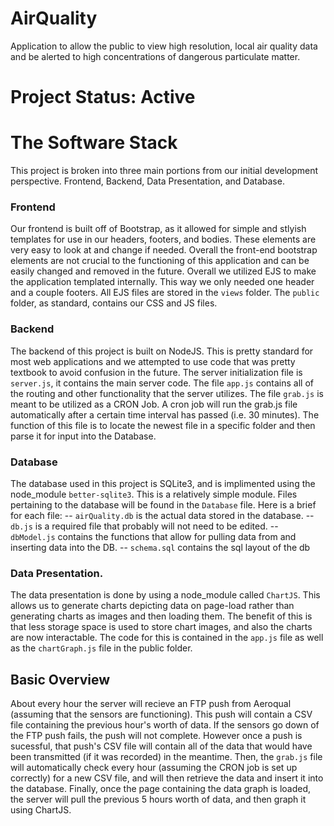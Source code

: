# AirQuality
Application to allow the public to view high resolution, local air quality data and be alerted to high concentrations of dangerous particulate matter.

# Project Status: Active

# The Software Stack
This project is broken into three main portions from our initial development perspective. Frontend, Backend, Data Presentation, and Database.
### Frontend
Our frontend is built off of Bootstrap, as it allowed for simple and stlyish templates for use in our headers, footers, and bodies. These elements are very easy to look at and change if needed. Overall the front-end bootstrap elements are not crucial to the functioning of this application and can be easily changed and removed in the future. Overall we utilized EJS to make the application templated internally. This way we only needed one header and a couple footers. All EJS files are stored in the `views` folder.
The `public` folder, as standard, contains our CSS and JS files.
### Backend
The backend of this project is built on NodeJS. This is pretty standard for most web applications and we attempted to use code that was pretty textbook to avoid confusion in the future.
The server initialization file is `server.js`, it contains the main server code.
The file `app.js` contains all of the routing and other functionality that the server utilizes.
The file `grab.js` is meant to be utilized as a CRON Job. A cron job will run the grab.js file automatically after a certain time interval has passed (i.e. 30 minutes). The function of this file is to locate the newest file in a specific folder and then parse it for input into the Database.
### Database
The database used in this project is SQLite3, and is implimented using the node_module `better-sqlite3`. This is a relatively simple module. Files pertaining to the database will be found in the `Database` file.
Here is a brief for each file:
-- `airQuality.db` is the actual data stored in the database. 
-- `db.js` is a required file that probably will not need to be edited.
-- `dbModel.js` contains the functions that allow for pulling data from and inserting data into the DB.
-- `schema.sql` contains the sql layout of the db
### Data Presentation.
The data presentation is done by using a node_module called `ChartJS`. This allows us to generate charts depicting data on page-load rather than generating charts as images and then loading them. The benefit of this is that less storage space is used to store chart images, and also the charts are now interactable. The code for this is contained in the `app.js` file as well as the `chartGraph.js` file in the public folder. 

## Basic Overview
About every hour the server will recieve an FTP push from Aeroqual (assuming that the sensors are functioning). This push will contain a CSV file containing the previous hour's worth of data. If the sensors go down of the FTP push fails, the push will not complete. However once a push is sucessful, that push's CSV file will contain all of the data that would have been transmitted (if it was recorded) in the meantime.
Then, the `grab.js` file will automatically check every hour (assuming the CRON job is set up correctly) for a new CSV file, and will then retrieve the data and insert it into the database.
Finally, once the page containing the data graph is loaded, the server will pull the previous 5 hours worth of data, and then graph it using ChartJS.
